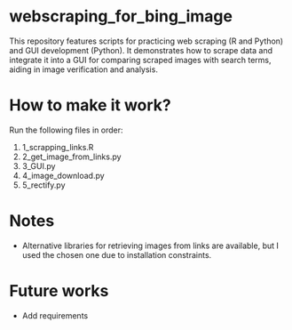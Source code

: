 # webscraping_for_bing_image
This repository features scripts for practicing web scraping (R and Python) and GUI development (Python). It demonstrates how to scrape data and integrate it into a GUI for comparing scraped images with search terms, aiding in image verification and analysis.

# How to make it work?

Run the following files in order:

1. 1_scrapping_links.R
2. 2_get_image_from_links.py
3. 3_GUI.py
4. 4_image_download.py
5. 5_rectify.py

# Notes
- Alternative libraries for retrieving images from links are available, but I used the chosen one due to installation constraints.

# Future works
- Add requirements
